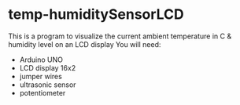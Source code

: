 # temp-humiditySensorLCD
This is a program to visualize the current ambient temperature in C &amp; humidity level on an LCD display
You will need:
- Arduino UNO
- LCD display 16x2
- jumper wires
- ultrasonic sensor
- potentiometer

